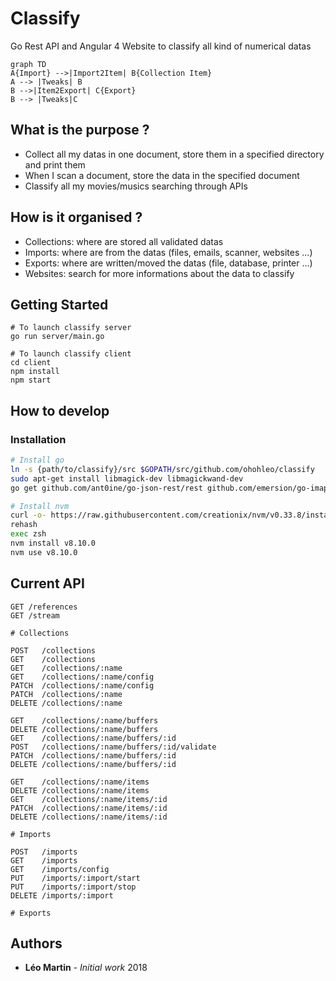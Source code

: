 # Classify

Go Rest API and Angular 4 Website to classify all kind of numerical datas

```mermaid
graph TD
A{Import} -->|Import2Item| B{Collection Item}
A --> |Tweaks| B
B -->|Item2Export| C{Export}
B --> |Tweaks|C
```

## What is the purpose ?

* Collect all my datas in one document, store them in a specified directory and print them
* When I scan a document, store the data in the specified document
* Classify all my movies/musics searching through APIs

## How is it organised ?

* Collections: where are stored all validated datas
* Imports: where are from the datas (files, emails, scanner, websites ...)
* Exports: where are written/moved the datas (file, database, printer ...)
* Websites: search for more informations about the data to classify

## Getting Started

```
# To launch classify server
go run server/main.go

# To launch classify client
cd client
npm install
npm start
```

## How to develop

### Installation

```bash
# Install go
ln -s {path/to/classify}/src $GOPATH/src/github.com/ohohleo/classify
sudo apt-get install libmagick-dev libmagickwand-dev
go get github.com/ant0ine/go-json-rest/rest github.com/emersion/go-imap github.com/emersion/go-imap/client github.com/foize/go.fifo github.com/hydrogen18/stoppableListener github.com/jmoiron/sqlx github.com/mattn/go-sqlite3 github.com/quirkey/magick github.com/ryanbradynd05/go-tmdb golang.org/x/net/websocket

# Install nvm
curl -o- https://raw.githubusercontent.com/creationix/nvm/v0.33.8/install.sh | zsh
rehash
exec zsh
nvm install v8.10.0
nvm use v8.10.0
```

## Current API

```
GET /references
GET /stream

# Collections

POST   /collections
GET    /collections
GET    /collections/:name
GET    /collections/:name/config
PATCH  /collections/:name/config
PATCH  /collections/:name
DELETE /collections/:name

GET    /collections/:name/buffers
DELETE /collections/:name/buffers
GET    /collections/:name/buffers/:id
POST   /collections/:name/buffers/:id/validate
PATCH  /collections/:name/buffers/:id
DELETE /collections/:name/buffers/:id

GET    /collections/:name/items
DELETE /collections/:name/items
GET    /collections/:name/items/:id
PATCH  /collections/:name/items/:id
DELETE /collections/:name/items/:id

# Imports

POST   /imports
GET    /imports
GET    /imports/config
PUT    /imports/:import/start
PUT    /imports/:import/stop
DELETE /imports/:import

# Exports
```

## Authors

* **Léo Martin** - *Initial work* 2018